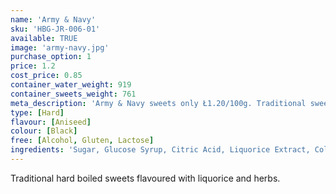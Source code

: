 ```yaml
---
name: 'Army & Navy'
sku: 'HBG-JR-006-01'
available: TRUE
image: 'army-navy.jpg'
purchase_option: 1
price: 1.2
cost_price: 0.85
container_water_weight: 919
container_sweets_weight: 761
meta_description: 'Army & Navy sweets only Ł1.20/100g. Traditional sweets and more at Humbugs Confectionery Store. Specialists in satisfying your sweet tooth!'
type: [Hard]
flavour: [Aniseed]
colour: [Black]
free: [Alcohol, Gluten, Lactose]
ingredients: 'Sugar, Glucose Syrup, Citric Acid, Liquorice Extract, Colours: Carbon Black'
---
```

Traditional hard boiled sweets flavoured with liquorice and herbs.